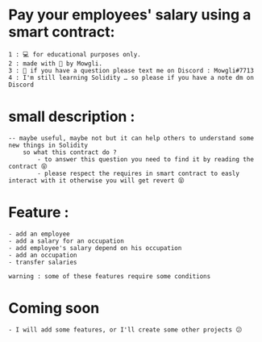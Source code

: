 # Pay your employees' salary using a smart contract:

    1 : 💻 for educational purposes only.
    2 : made with 💙 by Mowgli.
    3 : 📇 if you have a question please text me on Discord : Mowgli#7713
    4 : I'm still learning Solidity … so please if you have a note dm on Discord  

# small description : 

    -- maybe useful, maybe not but it can help others to understand some new things in Solidity 
        so what this contract do ? 
            - to answer this question you need to find it by reading the contract 😝
            - please respect the requires in smart contract to easly interact with it otherwise you will get revert 😝


# Feature :

    - add an employee 
    - add a salary for an occupation
    - add employee's salary depend on his occupation
    - add an occupation
    - transfer salaries
    
    warning : some of these features require some conditions

# Coming soon

    - I will add some features, or I'll create some other projects 😕

